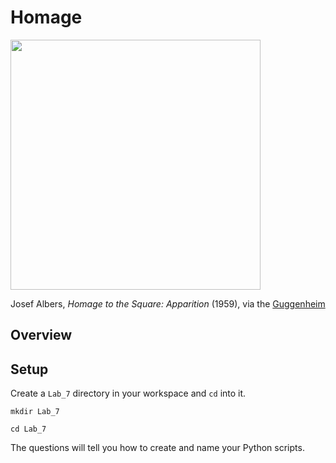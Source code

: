 # Homage

<img src="https://www.guggenheim.org/wp-content/uploads/1959/01/61.1590_ph_web-1.jpg" width="400px" />

Josef Albers, *Homage to the Square: Apparition* (1959), via the [Guggenheim](https://www.guggenheim.org/artwork/173)

## Overview


## Setup

Create a `Lab_7` directory in your workspace and `cd` into it.
```
mkdir Lab_7
```
```
cd Lab_7
```
The questions will tell you how to create and name your Python scripts.
